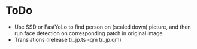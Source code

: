 # ToDo

* Use SSD or FastYoLo to find person on (scaled down) picture, and then run face detection on corresponding patch in original image
* Translations (lrelease tr_jp.ts -qm tr_jp.qm)
